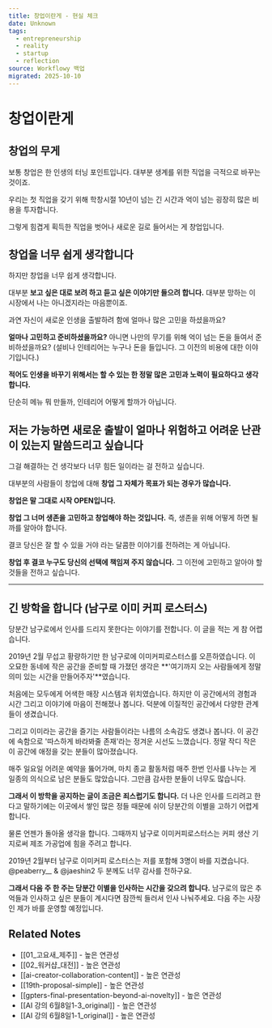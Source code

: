 ```yaml
---
title: 창업이란게 - 현실 체크
date: Unknown
tags:
  - entrepreneurship
  - reality
  - startup
  - reflection
source: Workflowy 백업
migrated: 2025-10-10
---
```


# 창업이란게

## 창업의 무게

보통 창업은 한 인생의 터닝 포인트입니다. 대부분 생계를 위한 직업을 극적으로 바꾸는 것이죠.

우리는 첫 직업을 갖기 위해 학창시절 10년이 넘는 긴 시간과 억이 넘는 굉장히 많은 비용을 투자합니다.

그렇게 힘겹게 획득한 직업을 벗어나 새로운 길로 들어서는 게 창업입니다.

## 창업을 너무 쉽게 생각합니다

하지만 창업을 너무 쉽게 생각합니다.

대부분 **보고 싶은 대로 보려 하고 듣고 싶은 이야기만 들으려 합니다.** 대부분 망하는 이 시장에서 나는 아니겠지라는 마음뿐이죠.

과연 자신이 새로운 인생을 출발하려 함에 얼마나 많은 고민을 하셨을까요?

**얼마나 고민하고 준비하셨을까요?** 아니면 나만의 무기를 위해 억이 넘는 돈을 들여서 준비하셨을까요?
(설비나 인테리어는 누구나 돈을 들입니다. 그 이전의 비용에 대한 이야기입니다.)

**적어도 인생을 바꾸기 위해서는 할 수 있는 한 정말 많은 고민과 노력이 필요하다고 생각합니다.**

단순히 메뉴 뭐 만들까, 인테리어 어떻게 할까가 아닙니다.

## 저는 가능하면 새로운 출발이 얼마나 위험하고 어려운 난관이 있는지 말씀드리고 싶습니다

그걸 해결하는 건 생각보다 너무 힘든 일이라는 걸 전하고 싶습니다.

대부분의 사람들이 창업에 대해 **창업 그 자체가 목표가 되는 경우가 많습니다.**

**창업은 말 그대로 시작 OPEN입니다.**

**창업 그 너머 생존을 고민하고 창업해야 하는 것입니다.** 즉, 생존을 위해 어떻게 하면 될까를 알아야 합니다.

결코 당신은 잘 할 수 있을 거야 라는 달콤한 이야기를 전하려는 게 아닙니다.

**창업 후 결코 누구도 당신의 선택에 책임져 주지 않습니다.** 그 이전에 고민하고 알아야 할 것들을 전하고 싶습니다.

---

## 긴 방학을 합니다 (남구로 이미 커피 로스터스)

당분간 남구로에서 인사를 드리지 못한다는 이야기를 전합니다.
이 글을 적는 게 참 어렵습니다.

2019년 2월 무섭고 황량하기만 한 남구로에 이미커피로스터스를 오픈하였습니다.
이 오묘한 동네에 작은 공간을 준비할 때 가졌던 생각은
**'여기까지 오는 사람들에게 정말 의미 있는 시간을 만들어주자'**였습니다.

처음에는 모두에게 어색한 매장 시스템과 위치였습니다.
하지만 이 공간에서의 경험과 시간 그리고 이야기에 마음이 전해졌나 봅니다.
덕분에 이질적인 공간에서 다양한 관계들이 생겼습니다.

그리고 이미라는 공간을 즐기는 사람들이라는 나름의 소속감도 생겼나 봅니다.
이 공간에 속함으로 '따스하게 바라봐줄 존재'라는 정겨운 시선도 느꼈습니다.
정말 작디 작은 이 공간에 애정을 갖는 분들이 많아졌습니다.

매주 일요일 어려운 예약을 뚫어가며,
마치 종교 활동처럼 매주 한번 인사를 나누는 게 일종의 의식으로 남은 분들도 많았습니다.
그만큼 감사한 분들이 너무도 많습니다.

**그래서 이 방학을 공지하는 글이 조금은 죄스럽기도 합니다.**
더 나은 인사를 드리려고 한다고 말하기에는 이곳에서 쌓인 많은 정들 때문에 쉬이 당분간의 이별을 고하기 어렵게 합니다.

물론 언젠가 돌아올 생각을 합니다.
그때까지 남구로 이미커피로스터스는 커피 생산 기지로써 제조 가공업에 힘을 주려고 합니다.

2019년 2월부터 남구로 이미커피 로스터스는 저를 포함해 3명이 바를 지켰습니다.
@peaberry__ & @jaeshin2 두 분께도 너무 감사를 전하구요.

**그래서 다음 주 한 주는 당분간 이별을 인사하는 시간을 갖으려 합니다.**
남구로의 많은 추억들과 인사하고 싶은 분들이 계시다면 잠깐씩 들러서 인사 나눠주세요.
다음 주는 사장인 제가 바를 운영할 예정입니다.

## Related Notes
- [[01_고요새_제주]] - 높은 연관성
- [[02_워커샵_대전]] - 높은 연관성
- [[ai-creator-collaboration-content]] - 높은 연관성
- [[19th-proposal-simple]] - 높은 연관성
- [[gpters-final-presentation-beyond-ai-novelty]] - 높은 연관성
- [[AI 강의 6월8일1-3_original]] - 높은 연관성
- [[AI 강의 6월8일1-1_original]] - 높은 연관성
